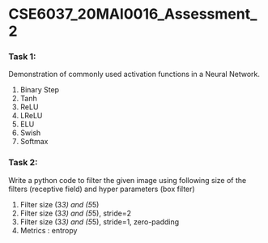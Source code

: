 # CSE6037_20MAI0016_Assessment_2
### Task 1:
Demonstration of commonly used activation functions in a Neural Network.
1. Binary Step
2. Tanh
3. ReLU
4. LReLU
5. ELU
6. Swish
7. Softmax

### Task 2:
Write a python code to filter the given image using following size of the filters (receptive field) and hyper parameters (box filter) 
1. Filter size (3*3) and (5*5) 
2. Filter size (3*3) and (5*5), stride=2 
3. Filter size (3*3) and (5*5), stride=1, zero-padding 
4. Metrics : entropy
